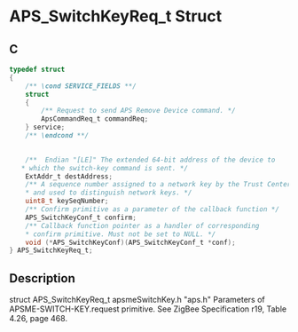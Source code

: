 # APS_SwitchKeyReq_t Struct

## C

```c
typedef struct
{
    /** \cond SERVICE_FIELDS **/
    struct
    {
        /** Request to send APS Remove Device command. */
        ApsCommandReq_t commandReq;
    } service;
    /** \endcond **/

    
    /**  Endian "[LE]" The extended 64-bit address of the device to
   * which the switch-key command is sent. */
    ExtAddr_t destAddress;
    /** A sequence number assigned to a network key by the Trust Center
    * and used to distinguish network keys. */
    uint8_t keySeqNumber;
    /** Confirm primitive as a parameter of the callback function */
    APS_SwitchKeyConf_t confirm;
    /** Callback function pointer as a handler of corresponding
    * confirm primitive. Must not be set to NULL. */
    void (*APS_SwitchKeyConf)(APS_SwitchKeyConf_t *conf);
} APS_SwitchKeyReq_t;

```
## Description

  struct APS_SwitchKeyReq_t apsmeSwitchKey.h "aps.h"
  Parameters of APSME-SWITCH-KEY.request primitive.
  See ZigBee Specification r19, Table 4.26, page 468. 




